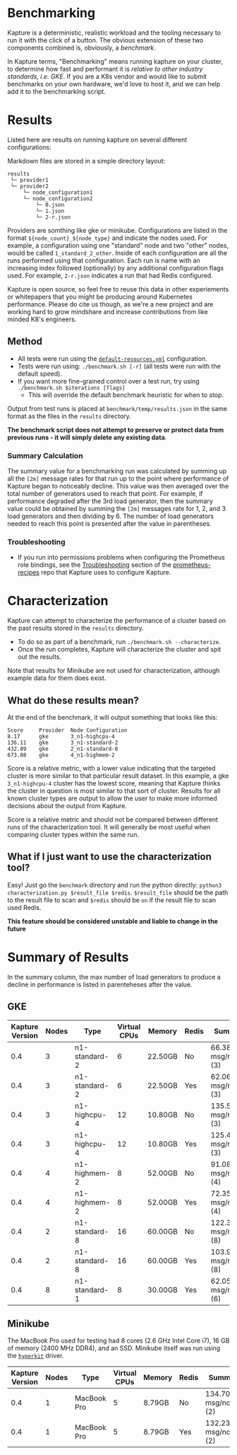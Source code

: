 # Benchmarking

Kapture is a deterministic, realistic workload and the tooling necessary to run it with the click of a button.  The obvious extension of these two components combined is, obviously, a *benchmark*.

In Kapture terms, "Benchmarking" means running kapture on your cluster, to determine how fast and performant it is *relative to other industry standards, i.e. GKE*.  If you are a K8s vendor and would like to submit benchmarks on your own hardware, we'd love to host it, and we can help add it to the benchmarking script.

# Results

Listed here are results on running kapture on several different configurations:

Markdown files are stored in a simple directory layout:

```text
results
 └─ provider1
 └─ provider2
     └─ node_configuration1
     └─ node_configuration2
         └─ 0.json
         └─ 1.json
         └─ 2-r.json
```

Providers are somthing like gke or minikube.  Configurations are listed in the format `${node_count}_${node_type}` and indicate the nodes used.  For example, a configuration using one "standard" node and two "other" nodes, would be called `1_standard_2_other`.  Inside of each configuration are all the runs performed using that configuration.  Each run is name with an increasing index followed (optionally) by any additional configuration flags used.  For example, `2-r.json` indicates a run that had Redis configured.

Kapture is open source, so feel free to reuse this data in other experiements or whitepapers that you might be producing around Kubernetes performance.  Please do cite us though, as we're a new project and are working hard to grow mindshare
and increase contributions from like minded K8's engineers.

## Method

- All tests were run using the [`default-resources.yml`](../examples/default-resources.yml) configuration.  
- Tests were run using: `./benchmark.sh [-r]` (all tests were run with the default speed).  
- If you want more fine-grained control over a test run, try using `./benchmark.sh $iterations [flags]` 
  - This will override the default benchmark heuristic for when to stop.

Output from test runs is placed at `benchmark/temp/results.json` in the same format as the files in the `results` directory. 

__The benchmark script does not attempt to preserve or protect data from previous runs - it will simply delete any existing data__.

### Summary Calculation

The summary value for a benchmarking run was calculated by summing up all the `[2m]` message rates for that run up to the point where performance of Kapture began to noticeably decline.  This value was then averaged over the total number of generators used to reach that point.  For example, if performance degraded after the 3rd load generator, then the summary value could be obtained by summing the `[2m]` messages rate for 1, 2, and 3 load generators and then dividing by 6.  The number of load generators needed to reach this point is presented after the value in parentheses.

### Troubleshooting

- If you run into permissions problems when configuring the Prometheus role bindings, see the [Troubleshooting](https://github.com/carbonrelay/prometheus-recipes#troubleshooting) section of the [prometheus-recipes](https://github.com/carbonrelay/prometheus-recipes) repo that Kapture uses to configure Kapture.

# Characterization

Kapture can attempt to characterize the performance of a cluster based on the past results stored in the `results` directory.  
- To do so as part of a benchmark, run `./benchmark.sh --characterize`.  
- Once the run completes, Kapture will characterize the cluster and spit out the results. 

Note that results for Minikube are not used for characterization, although example data for them does exist.

## What do these results mean?

At the end of the benchmark, it will output something that looks like this:

```text
Score     Provider  Node Configuration           
8.17      gke       3_n1-highcpu-4        
136.11    gke       3_n1-standard-2       
432.89    gke       2_n1-standard-8       
673.88    gke       4_n1-highmem-2 
```

Score is a relative metric, with a lower value indicating that the targeted cluster is more similar to that particular result dataset.  In this example, a gke `3_n1-highcpu-4` cluster has the lowest score, meaning that Kapture thinks the cluster in question is most similar to that sort of cluster.  Results for all known cluster types are output to allow the user to make more informed decisions about the output from Kapture.

Score is a relative metric and should not be compared between different runs of the characterization tool.  It will generally be most useful when comparing cluster types within the same run.

## What if I just want to use the characterization tool?

Easy!  Just go the `benchmark` directory and run the python directly: `python3 characterization.py $result_file $redis`.  `$result_file` should be the path to the result file to scan and `$redis` should be `on` if the result file to scan used Redis.

__This feature should be considered unstable and liable to change in the future__

# Summary of Results

In the summary column, the max number of load generators to produce a decline in performance is listed in parenteheses after the value.

## GKE

| Kapture Version | Nodes | Type | Virtual CPUs | Memory | Redis | Summary | Full Results |
|-|-|-|-|-|-|-|-|
| 0.4 | 3 | n1-standard-2 | 6 | 22.50GB | No | 66.38 msg/node/s (3) | [data](./results/gke/3_n1-standard-2/0.json) |
| 0.4 | 3 | n1-standard-2 | 6 | 22.50GB | Yes | 62.06 msg/node/s (3) | [data](./results/gke/3_n1-standard-2/1-r.json) |
| 0.4 | 3 | n1-highcpu-4 | 12 | 10.80GB | No | 135.59 msg/node/s (3) | [data](./results/gke/3_n1-highcpu-4/0.json) |
| 0.4 | 3 | n1-highcpu-4 | 12 | 10.80GB | Yes | 125.40 msg/node/s (3) | [data](./results/gke/3_n1-highcpu-4/1-r.json) |
| 0.4 | 4 | n1-highmem-2 | 8 | 52.00GB | No | 91.08 msg/node/s (4) | [data](./results/gke/3_n1-highmem-2/0.json) |
| 0.4 | 4 | n1-highmem-2 | 8 | 52.00GB | Yes | 72.35 msg/node/s (4) | [data](./results/gke/3_n1-highmem-2/1-r.json) |
| 0.4 | 2 | n1-standard-8 | 16 | 60.00GB | No | 122.33 msg/node/s (8) | [data](./results/gke/2_n1-standard-8/0.json) |
| 0.4 | 2 | n1-standard-8 | 16 | 60.00GB | Yes | 103.92 msg/node/s (8) | [data](./results/gke/2_n1-standard-8/1-r.json) |
| 0.4 | 8 | n1-standard-1 | 8 | 30.00GB | Yes | 62.05 msg/node/s (6) | [data](./results/gke/8_n1-standard-1/0-r.json) |

## Minikube

The MacBook Pro used for testing had 8 cores (2.6 GHz Intel Core i7), 16 GB of memory (2400 MHz DDR4), and an SSD.  Minikube itself was run using the [`hyperkit`](https://github.com/kubernetes/minikube/blob/master/docs/drivers.md#hyperkit-driver) driver.

| Kapture Version | Nodes | Type | Virtual CPUs | Memory | Redis | Summary | Full Results |
|-|-|-|-|-|-|-|-|
| 0.4 | 1 | MacBook Pro | 5 | 8.79GB | No | 134.70 msg/node/s (2) | [data](./results/minikube/0.json) |
| 0.4 | 1 | MacBook Pro | 5 | 8.79GB | Yes | 132.23 msg/node/s (2) | [data](./results/minikube/1-r.json) |
